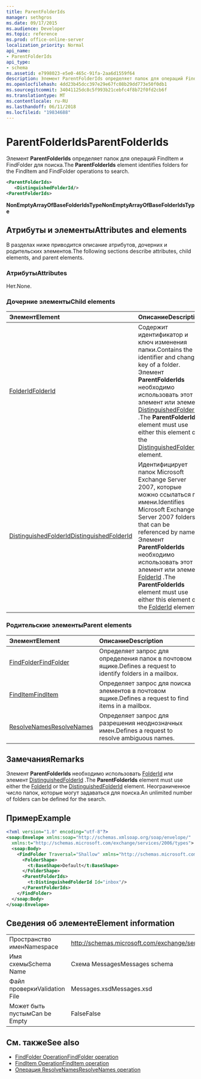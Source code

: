```yaml
---
title: ParentFolderIds
manager: sethgros
ms.date: 09/17/2015
ms.audience: Developer
ms.topic: reference
ms.prod: office-online-server
localization_priority: Normal
api_name:
- ParentFolderIds
api_type:
- schema
ms.assetid: e7998023-e5e0-465c-91fa-2aa6d1559f64
description: Элемент ParentFolderIds определяет папок для операций FindItem и FindFolder для поиска.
ms.openlocfilehash: 4dd23b45dcc397e29e67fc08b29dd773e50f0db1
ms.sourcegitcommit: 34041125dc8c5f993b21cebfc4f8b72f0fd2cb6f
ms.translationtype: MT
ms.contentlocale: ru-RU
ms.lasthandoff: 06/11/2018
ms.locfileid: "19834688"
---
```

# <a name="parentfolderids"></a><span data-ttu-id="713e0-103">ParentFolderIds</span><span class="sxs-lookup"><span data-stu-id="713e0-103">ParentFolderIds</span></span>

<span data-ttu-id="713e0-104">Элемент **ParentFolderIds** определяет папок для операций FindItem и FindFolder для поиска.</span><span class="sxs-lookup"><span data-stu-id="713e0-104">The **ParentFolderIds** element identifies folders for the FindItem and FindFolder operations to search.</span></span> 
  
```xml
<ParentFolderIds>
   <DistinguishedFolderId/>
<ParentFolderIds>
```

<span data-ttu-id="713e0-105">**NonEmptyArrayOfBaseFolderIdsType**</span><span class="sxs-lookup"><span data-stu-id="713e0-105">**NonEmptyArrayOfBaseFolderIdsType**</span></span>

## <a name="attributes-and-elements"></a><span data-ttu-id="713e0-106">Атрибуты и элементы</span><span class="sxs-lookup"><span data-stu-id="713e0-106">Attributes and elements</span></span>

<span data-ttu-id="713e0-107">В разделах ниже приводится описание атрибутов, дочерних и родительских элементов.</span><span class="sxs-lookup"><span data-stu-id="713e0-107">The following sections describe attributes, child elements, and parent elements.</span></span>
  
### <a name="attributes"></a><span data-ttu-id="713e0-108">Атрибуты</span><span class="sxs-lookup"><span data-stu-id="713e0-108">Attributes</span></span>

<span data-ttu-id="713e0-109">Нет.</span><span class="sxs-lookup"><span data-stu-id="713e0-109">None.</span></span>
  
### <a name="child-elements"></a><span data-ttu-id="713e0-110">Дочерние элементы</span><span class="sxs-lookup"><span data-stu-id="713e0-110">Child elements</span></span>

|<span data-ttu-id="713e0-111">**Элемент**</span><span class="sxs-lookup"><span data-stu-id="713e0-111">**Element**</span></span>|<span data-ttu-id="713e0-112">**Описание**</span><span class="sxs-lookup"><span data-stu-id="713e0-112">**Description**</span></span>|
|:-----|:-----|
|[<span data-ttu-id="713e0-113">FolderId</span><span class="sxs-lookup"><span data-stu-id="713e0-113">FolderId</span></span>](folderid.md) <br/> |<span data-ttu-id="713e0-114">Содержит идентификатор и ключ изменения папки.</span><span class="sxs-lookup"><span data-stu-id="713e0-114">Contains the identifier and change key of a folder.</span></span> <span data-ttu-id="713e0-115">Элемент **ParentFolderIds** необходимо использовать этот элемент или элемент [DistinguishedFolderId](distinguishedfolderid.md) .</span><span class="sxs-lookup"><span data-stu-id="713e0-115">The **ParentFolderIds** element must use either this element or the [DistinguishedFolderId](distinguishedfolderid.md) element.</span></span>  <br/> |
|[<span data-ttu-id="713e0-116">DistinguishedFolderId</span><span class="sxs-lookup"><span data-stu-id="713e0-116">DistinguishedFolderId</span></span>](distinguishedfolderid.md) <br/> |<span data-ttu-id="713e0-117">Идентифицирует папок Microsoft Exchange Server 2007, которые можно ссылаться по имени.</span><span class="sxs-lookup"><span data-stu-id="713e0-117">Identifies Microsoft Exchange Server 2007 folders that can be referenced by name.</span></span> <span data-ttu-id="713e0-118">Элемент **ParentFolderIds** необходимо использовать этот элемент или элемент [FolderId](folderid.md) .</span><span class="sxs-lookup"><span data-stu-id="713e0-118">The **ParentFolderIds** element must use either this element or the [FolderId](folderid.md) element.</span></span>  <br/> |
   
### <a name="parent-elements"></a><span data-ttu-id="713e0-119">Родительские элементы</span><span class="sxs-lookup"><span data-stu-id="713e0-119">Parent elements</span></span>

|<span data-ttu-id="713e0-120">**Элемент**</span><span class="sxs-lookup"><span data-stu-id="713e0-120">**Element**</span></span>|<span data-ttu-id="713e0-121">**Описание**</span><span class="sxs-lookup"><span data-stu-id="713e0-121">**Description**</span></span>|
|:-----|:-----|
|[<span data-ttu-id="713e0-122">FindFolder</span><span class="sxs-lookup"><span data-stu-id="713e0-122">FindFolder</span></span>](findfolder.md) <br/> |<span data-ttu-id="713e0-123">Определяет запрос для определения папок в почтовом ящике.</span><span class="sxs-lookup"><span data-stu-id="713e0-123">Defines a request to identify folders in a mailbox.</span></span>  <br/> |
|[<span data-ttu-id="713e0-124">FindItem</span><span class="sxs-lookup"><span data-stu-id="713e0-124">FindItem</span></span>](finditem.md) <br/> |<span data-ttu-id="713e0-125">Определяет запрос для поиска элементов в почтовом ящике.</span><span class="sxs-lookup"><span data-stu-id="713e0-125">Defines a request to find items in a mailbox.</span></span>  <br/> |
|[<span data-ttu-id="713e0-126">ResolveNames</span><span class="sxs-lookup"><span data-stu-id="713e0-126">ResolveNames</span></span>](resolvenames.md) <br/> |<span data-ttu-id="713e0-127">Определяет запрос для разрешения неоднозначных имен.</span><span class="sxs-lookup"><span data-stu-id="713e0-127">Defines a request to resolve ambiguous names.</span></span>  <br/> |
   
## <a name="remarks"></a><span data-ttu-id="713e0-128">Замечания</span><span class="sxs-lookup"><span data-stu-id="713e0-128">Remarks</span></span>

<span data-ttu-id="713e0-129">Элемент **ParentFolderIds** необходимо использовать [FolderId](folderid.md) или элемент [DistinguishedFolderId](distinguishedfolderid.md) .</span><span class="sxs-lookup"><span data-stu-id="713e0-129">The **ParentFolderIds** element must use either the [FolderId](folderid.md) or the [DistinguishedFolderId](distinguishedfolderid.md) element.</span></span> <span data-ttu-id="713e0-130">Неограниченное число папок, которые могут задаваться для поиска.</span><span class="sxs-lookup"><span data-stu-id="713e0-130">An unlimited number of folders can be defined for the search.</span></span> 
  
## <a name="example"></a><span data-ttu-id="713e0-131">Пример</span><span class="sxs-lookup"><span data-stu-id="713e0-131">Example</span></span>

```XML
<?xml version="1.0" encoding="utf-8"?>
<soap:Envelope xmlns:soap="http://schemas.xmlsoap.org/soap/envelope/"
  xmlns:t="http://schemas.microsoft.com/exchange/services/2006/types">
  <soap:Body>
    <FindFolder Traversal="Shallow" xmlns="http://schemas.microsoft.com/exchange/services/2006/messages">
      <FolderShape>
        <t:BaseShape>Default</t:BaseShape>
      </FolderShape>
      <ParentFolderIds>
        <t:DistinguishedFolderId Id="inbox"/>
      </ParentFolderIds>
    </FindFolder>
  </soap:Body>
</soap:Envelope>
```

## <a name="element-information"></a><span data-ttu-id="713e0-132">Сведения об элементе</span><span class="sxs-lookup"><span data-stu-id="713e0-132">Element information</span></span>

|||
|:-----|:-----|
|<span data-ttu-id="713e0-133">Пространство имен</span><span class="sxs-lookup"><span data-stu-id="713e0-133">Namespace</span></span>  <br/> |http://schemas.microsoft.com/exchange/services/2006/messages  <br/> |
|<span data-ttu-id="713e0-134">Имя схемы</span><span class="sxs-lookup"><span data-stu-id="713e0-134">Schema Name</span></span>  <br/> |<span data-ttu-id="713e0-135">Схема Messages</span><span class="sxs-lookup"><span data-stu-id="713e0-135">Messages schema</span></span>  <br/> |
|<span data-ttu-id="713e0-136">Файл проверки</span><span class="sxs-lookup"><span data-stu-id="713e0-136">Validation File</span></span>  <br/> |<span data-ttu-id="713e0-137">Messages.xsd</span><span class="sxs-lookup"><span data-stu-id="713e0-137">Messages.xsd</span></span>  <br/> |
|<span data-ttu-id="713e0-138">Может быть пустым</span><span class="sxs-lookup"><span data-stu-id="713e0-138">Can be Empty</span></span>  <br/> |<span data-ttu-id="713e0-139">False</span><span class="sxs-lookup"><span data-stu-id="713e0-139">False</span></span>  <br/> |
   
## <a name="see-also"></a><span data-ttu-id="713e0-140">См. также</span><span class="sxs-lookup"><span data-stu-id="713e0-140">See also</span></span>

- [<span data-ttu-id="713e0-141">FindFolder Operation</span><span class="sxs-lookup"><span data-stu-id="713e0-141">FindFolder operation</span></span>](findfolder-operation.md)  
- [<span data-ttu-id="713e0-142">FindItem Operation</span><span class="sxs-lookup"><span data-stu-id="713e0-142">FindItem operation</span></span>](finditem-operation.md) 
- [<span data-ttu-id="713e0-143">Операция ResolveNames</span><span class="sxs-lookup"><span data-stu-id="713e0-143">ResolveNames operation</span></span>](resolvenames-operation.md)

